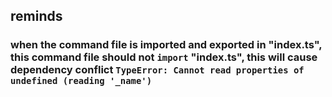 ## reminds

### when the command file is imported and exported in "index.ts", this command file should not `import` "index.ts", this will cause dependency conflict `TypeError: Cannot read properties of undefined (reading '_name')`
